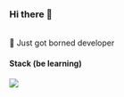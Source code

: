 ### Hi there 👋
<br>
🌱 Just got borned developer
<br>

#### Stack (be learning)
<img src="https://img.shields.io/badge/Java-007396?style=flat&logo=OpenJDK&logoColor=white"/>


<!--
**sunskwon/sunskwon** is a ✨ _special_ ✨ repository because its `README.md` (this file) appears on your GitHub profile.

Here are some ideas to get you started:

- 🔭 I’m currently working on ...
- 🌱 I’m currently learning ...
- 👯 I’m looking to collaborate on ...
- 🤔 I’m looking for help with ...
- 💬 Ask me about ...
- 📫 How to reach me: ...
- 😄 Pronouns: ...
- ⚡ Fun fact: ...
-->
